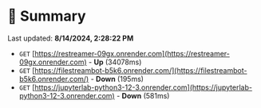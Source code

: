 # 📖 Summary
Last updated: **8/14/2024, 2:28:22 PM**

- `GET` [https://restreamer-09gx.onrender.com](https://restreamer-09gx.onrender.com) - **Up** (34078ms)
- `GET` [https://filestreambot-b5k6.onrender.com/](https://filestreambot-b5k6.onrender.com/) - **Down** (195ms)
- `GET` [https://jupyterlab-python3-12-3.onrender.com](https://jupyterlab-python3-12-3.onrender.com) - **Down** (581ms)
